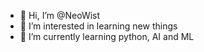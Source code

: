 - 👋 Hi, I’m @NeoWist
- 👀 I’m interested in learning new things 
- 🌱 I’m currently learning python, AI and ML
